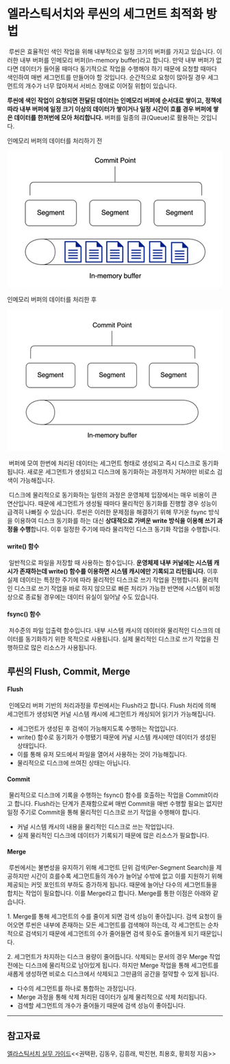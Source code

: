 # 엘라스틱서치와 루씬의 세그먼트 최적화 방법

 루씬은 효율적인 색인 작업을 위해 내부적으로 일정 크기의 버퍼를 가지고 있습니다. 이러한 내부 버퍼를 인메모리 버퍼(In-memory buffer)라고 합니다. 만약 내부 버퍼가 없다면 데이터가 들어올 때마다 동기적으로 작업을 수행해야 하기 때문에 요청할 때마다 색인하여 매번 세그먼트를 만들어야 할 것입니다. 순간적으로 요청이 많아질 경우 세그먼트의 개수가 너무 많아져서 서비스 장애로 이어질 위험이 있습니다.

**루씬에 색인 작업이 요청되면 전달된 데이터는 인메모리 버퍼에 순서대로 쌓이고, 정책에 따라 내부 버퍼에 일정 크기 이상의 데이터가 쌓이거나 일정 시간이 흐를 경우 버퍼에 쌓은 데이터를 한꺼번에 모아 처리합니다.** 버퍼를 일종의 큐(Queue)로 활용하는 것입니다.

인메모리 버퍼의 데이터를 처리하기 전

![in-memory-buffer](./images/in-memory-buffer.png)

인메모리 버퍼의 데이터를 처리한 후

![in-memory-buffer-2](./images/in-memory-buffer_2.png)

 버퍼에 모여 한번에 처리된 데이터는 세그먼트 형태로 생성되고 즉시 디스크로 동기화됩니다. 새로운 세그먼트가 생성되고 디스크에 동기화하는 과정까지 거쳐야만 비로소 검색이 가능해집니다.

 디스크에 물리적으로 동기화하는 일련의 과정은 운영체제 입장에서는 매우 비용이 큰 연산입니다. 때문에 세그먼트가 생성될 때마다 물리적인 동기화를 진행할 경우 성능이 급격히 나빠질 수 있습니다. 루씬은 이러한 문제점을 해결하기 위해 무거운 fsync 방식을 이용하여 디스크 동기화를 하는 대신 **상대적으로 가벼운 write 방식을 이용해 쓰기 과정을 수행**합니다. 이후 일정한 주기에 따라 물리적인 디스크 동기화 작업을 수행합니다.

#### write() 함수

 일반적으로 파일을 저장할 때 사용하는 함수입니다. **운영체제 내부 커널에는 시스템 캐시가 존재하는데 write() 함수를 이용하면 시스템 캐시에만 기록되고 리턴됩니다.** 이후 실제 데이터는 특정한 주기에 따라 물리적인 디스크로 쓰기 작업을 진행합니다. 물리적인 디스크로 쓰기 작업을 바로 하지 않으므로 빠른 처리가 가능한 반면에 시스템이 비정상으로 종료될 경우에는 데이터 유실이 일어날 수도 있습니다.

#### fsync() 함수

 저수준의 파일 입출력 함수입니다. 내부 시스템 캐시의 데이터와 물리적인 디스크의 데이터를 동기화하기 위한 목적으로 사용됩니다. 실제 물리적인 디스크로 쓰기 작업을 진행하므로 많은 리소스가 사용됩니다.

## 루씬의 Flush, Commit, Merge

#### Flush

 인메모리 버퍼 기반의 처리과정을 루씬에서는 Flush라고 합니다. Flush 처리에 의해 세그먼트가 생성되면 커널 시스템 캐시에 세그먼트가 캐싱되어 읽기가 가능해집니다.

-   세그먼트가 생성된 후 검색이 가능해지도록 수행하는 작업입니다.
-   write() 함수로 동기화가 수행됐기 때문에 커널 시스템 캐시에만 데이터가 생성된 상태입니다.
-   이를 통해 유저 모드에서 파일을 열어서 사용하는 것이 가능해집니다.
-   물리적으로 디스크에 쓰여진 상태는 아닙니다.

#### Commit

 물리적으로 디스크에 기록을 수행하는 fsync() 함수를 호출하는 작업을 Commit이라고 합니다. Flush라는 단계가 존재함으로써 매번 Commit을 매번 수행할 필요는 없지만 일정 주기로 Commit을 통해 물리적인 디스크로 쓰기 작업을 수행해야 합니다.

-   커널 시스템 캐시의 내용을 물리적인 디스크로 쓰는 작업입니다.
-   실제 물리적인 디스크에 데이터가 기록되기 때문에 많은 리소스가 필요합니다.

#### Merge

 루씬에서는 불변성을 유지하기 위해 세그먼트 단위 검색(Per-Segment Search)을 제공하지만 시간이 흐를수록 세그먼트들의 개수가 늘어날 수밖에 없고 이를 지원하기 위해 제공되는 커밋 포인트의 부하도 증가하게 됩니다. 때문에 늘어난 다수의 세그먼트들을 합치는 작업이 필요합니다. 이를 Merge라고 합니다. Merge를 통한 이점은 아래와 같습니다.

1\. Merge를 통해 세그먼트의 수를 줄이게 되면 검색 성능이 좋아집니다. 검색 요청이 들어오면 루씬은 내부에 존재하는 모든 세그먼트를 검색해야 하는데, 각 세그먼트는 순차적으로 검색되기 때문에 세그먼트의 수가 줄어들면 검색 횟수도 줄어들게 되기 때문입니다.

2\. 세그먼트가 차지하는 디스크 용량이 줄어듭니다. 삭제되는 문서의 경우 Merge 작업 전에는 디스크에 물리적으로 남아있게 됩니다. 하지만 Merge 작업을 통해 세그먼트를 새롭게 생성하면 비로소 디스크에서 삭제되고 그만큼의 공간을 절약할 수 있게 됩니다.

-   다수의 세그먼트를 하나로 통합하는 과정입니다.
-   Merge 과정을 통해 삭제 처리된 데이터가 실제 물리적으로 삭제 처리됩니다.
-   검색할 세그먼트의 개수가 줄어들기 때문에 검색 성능이 좋아집니다.

---

## 참고자료

[엘라스틱서치 실무 가이드](http://www.kyobobook.co.kr/product/detailViewKor.laf?ejkGb=KOR&mallGb=KOR&barcode=9791158391485&orderClick=LAG&Kc=)<<권택환, 김동우, 김흥래, 박진현, 최용호, 황희정 지음>>